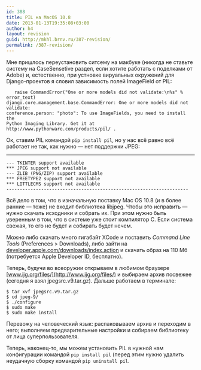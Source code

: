 ```yaml
---
id: 388
title: PIL на MacOS 10.8
date: 2013-01-13T19:35:08+03:00
author: h4
layout: revision
guid: http://mkhl.brnv.ru/387-revision/
permalink: /387-revision/
---
```

Мне пришлось переустановить ситсему на макбуке (никогда не ставьте систему на CaseSensetive раздел, если хотите работать с поделками от Adobe) и, естественно, при устновке вируальных окружений для Django-проектов я словил зависимость полей ImageField от PIL:

       raise CommandError("One or more models did not validate:\n%s" % error_text)
    django.core.management.base.CommandError: One or more models did not validate:
    conference.person: "photo": To use ImageFields, you need to install the 
    Python Imaging Library. Get it at http://www.pythonware.com/products/pil/ .
    

Ок, ставим PIL командой `pip install pil`, но у нас всё равно всё работает не так, как нужно — нет поддержки JPEG:

* * *

    --- TKINTER support available
    *** JPEG support not available
    --- ZLIB (PNG/ZIP) support available
    *** FREETYPE2 support not available
    *** LITTLECMS support not available
    --------------------------------------------------------------------
    

Всё дело в том, что в изначальную поставку Mac OS 10.8 (и в более ранние — тоже) не входит библиотека libjpeg. Чтобы это исправить — нужно скачать исходники и собрать их. При этом нужно быть уверенным в том, что в системе уже стоит компилятор C. Если система свежая, то его не будет и собирать будет нечем.

Можно либо скачать много гигабайт XCode и поставить _Command Line Tools_ (Preferences > Downloads), либо зайти на [developer.apple.com/downloads/index.action](https://developer.apple.com/downloads/index.action) и скачать образ на 110 Мб (потребуется Apple Developer ID, бесплатно).

Теперь, будучи во всеоружии открываем в любимом браузере [www.ijg.org/files/](http://www.ijg.org/files/) и выбираем архив посвежее (сегодня я взял jpegsrc.v9.tar.gz). Дальше работаем в терминале:

    $ tar xvf jpegsrc.v9.tar.gz
    $ cd jpeg-9/
    $ ./configure
    $ sudo make
    $ sudo make install
    

Перевожу на человеческий язык: распаковываем архив и переходим в него; выполняем предварительные настройки и собираем библиотеку от лица суперпользователя.

Теперь, наконец-то, мы можем установить PIL в нужной нам конфигурации командой `pip install pil` (перед этим нужно удалить неудачную сборку командой `pip uninstall pil`.